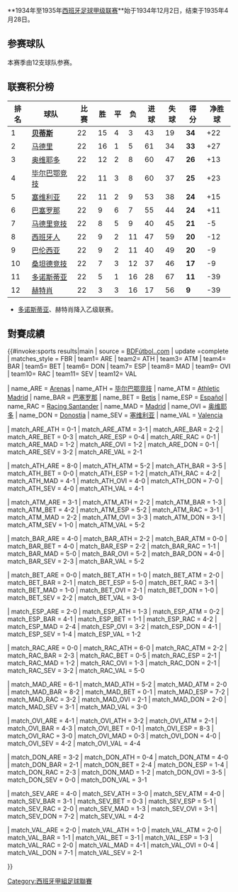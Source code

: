 **1934年至1935年[西班牙足球甲级联赛](https://zh.wikipedia.org/wiki/西班牙足球甲级联赛 "wikilink")**始于1934年12月2日，结束于1935年4月28日。

## 参赛球队

本赛季由12支球队参赛。

## 联赛积分榜

| 排名 | 球队                                                         | 比赛 | 胜  | 平 | 负  | 进球 | 失球 | 得分     | 净胜球  |
| -- | ---------------------------------------------------------- | -- | -- | - | -- | -- | -- | ------ | ---- |
| 1  | **[贝蒂斯](https://zh.wikipedia.org/wiki/皇家贝蒂斯 "wikilink")**  | 22 | 15 | 4 | 3  | 43 | 19 | **34** | \+22 |
| 2  | [马德里](https://zh.wikipedia.org/wiki/皇家马德里 "wikilink")      | 22 | 16 | 1 | 5  | 61 | 34 | **33** | \+27 |
| 3  | [奥维耶多](../Page/皇家奥维耶多.md "wikilink")                       | 22 | 12 | 2 | 8  | 60 | 47 | **26** | \+13 |
| 4  | [毕尔巴鄂竞技](https://zh.wikipedia.org/wiki/毕尔巴鄂竞技 "wikilink")  | 22 | 11 | 3 | 8  | 60 | 37 | **25** | \+23 |
| 5  | [塞维利亚](https://zh.wikipedia.org/wiki/塞维利亚足球俱乐部 "wikilink") | 22 | 11 | 2 | 9  | 53 | 38 | **24** | \+15 |
| 6  | [巴塞罗那](../Page/巴塞罗那足球俱乐部.md "wikilink")                    | 22 | 9  | 6 | 7  | 55 | 44 | **24** | \+11 |
| 7  | [马德里竞技](https://zh.wikipedia.org/wiki/马德里竞技 "wikilink")    | 22 | 8  | 5 | 9  | 40 | 45 | **21** | \-5  |
| 8  | [西班牙人](../Page/西班牙人.md "wikilink")                         | 22 | 9  | 2 | 11 | 47 | 59 | **20** | \-12 |
| 9  | [巴伦西亚](https://zh.wikipedia.org/wiki/巴伦西亚足球俱乐部 "wikilink") | 22 | 9  | 2 | 11 | 40 | 49 | **20** | \-9  |
| 10 | [桑坦德竞技](https://zh.wikipedia.org/wiki/桑坦德竞技 "wikilink")    | 22 | 7  | 3 | 12 | 37 | 46 | **17** | \-9  |
| 11 | [多诺斯蒂亚](https://zh.wikipedia.org/wiki/皇家社会 "wikilink")     | 22 | 5  | 1 | 16 | 28 | 67 | **11** | \-39 |
| 12 | [赫特肖](https://zh.wikipedia.org/wiki/赫特肖 "wikilink")        | 22 | 3  | 3 | 16 | 17 | 56 | **9**  | \-39 |

  - [多诺斯蒂亚](https://zh.wikipedia.org/wiki/皇家社会 "wikilink")、赫特肖降入乙级联赛。

## 對賽成績

{{\#invoke:sports results|main | source =
[BDFútbol..com](http://www.bdfutbol.com/en/t/t1934-35.html) | update
=complete | matches_style = FBR | team1= ARE | team2= ATH | team3= ATM
| team4= BAR | team5= BET | team6= DON | team7= ESP | team8= MAD |
team9= OVI | team10= RAC | team11= SEV | team12= VAL

| name_ARE =
[Arenas](https://zh.wikipedia.org/wiki/Arenas_Club_de_Getxo "wikilink")
| name_ATH = [毕尔巴鄂竞技](https://zh.wikipedia.org/wiki/毕尔巴鄂竞技 "wikilink")
| name_ATM = [Athletic
Madrid](https://zh.wikipedia.org/wiki/马德里竞技 "wikilink") |
name_BAR = [巴塞罗那](../Page/巴塞罗那足球俱乐部.md "wikilink") | name_BET =
[Betis](https://zh.wikipedia.org/wiki/皇家贝蒂斯 "wikilink") | name_ESP =
[Español](../Page/西班牙人.md "wikilink") | name_RAC = [Racing
Santander](https://zh.wikipedia.org/wiki/桑坦德竞技 "wikilink") | name_MAD =
[Madrid](https://zh.wikipedia.org/wiki/皇家马德里 "wikilink") | name_OVI =
[奥维耶多](../Page/皇家奥维耶多.md "wikilink") | name_DON =
[Donostia](https://zh.wikipedia.org/wiki/皇家社会 "wikilink") | name_SEV =
[塞维利亚](https://zh.wikipedia.org/wiki/塞维利亚足球俱乐部 "wikilink") | name_VAL =
[Valencia](https://zh.wikipedia.org/wiki/巴伦西亚足球俱乐部 "wikilink")

| match_ARE_ATH = 0-1 | match_ARE_ATM = 3-1 | match_ARE_BAR = 2-2
| match_ARE_BET = 0-3 | match_ARE_ESP = 0-4 | match_ARE_RAC = 0-1
| match_ARE_MAD = 1-2 | match_ARE_OVI = 1-2 | match_ARE_DON = 0-1
| match_ARE_SEV = 3-2 | match_ARE_VAL = 2-1

| match_ATH_ARE = 8-0 | match_ATH_ATM = 5-2 | match_ATH_BAR = 3-5
| match_ATH_BET = 0-0 | match_ATH_ESP = 1-2 | match_ATH_RAC = 4-2
| match_ATH_MAD = 4-1 | match_ATH_OVI = 4-0 | match_ATH_DON = 7-0
| match_ATH_SEV = 4-0 | match_ATH_VAL = 4-1

| match_ATM_ARE = 3-1 | match_ATM_ATH = 2-2 | match_ATM_BAR = 1-3
| match_ATM_BET = 4-2 | match_ATM_ESP = 5-2 | match_ATM_RAC = 3-1
| match_ATM_MAD = 2-2 | match_ATM_OVI = 3-3 | match_ATM_DON = 3-1
| match_ATM_SEV = 1-0 | match_ATM_VAL = 5-2

| match_BAR_ARE = 4-0 | match_BAR_ATH = 2-2 | match_BAR_ATM = 0-0
| match_BAR_BET = 4-0 | match_BAR_ESP = 2-2 | match_BAR_RAC = 1-1
| match_BAR_MAD = 5-0 | match_BAR_OVI = 5-2 | match_BAR_DON = 4-0
| match_BAR_SEV = 2-3 | match_BAR_VAL = 5-2

| match_BET_ARE = 0-0 | match_BET_ATH = 1-0 | match_BET_ATM = 2-0
| match_BET_BAR = 2-1 | match_BET_ESP = 5-0 | match_BET_RAC = 3-1
| match_BET_MAD = 1-0 | match_BET_OVI = 2-1 | match_BET_DON = 1-0
| match_BET_SEV = 2-2 | match_BET_VAL = 3-0

| match_ESP_ARE = 2-0 | match_ESP_ATH = 1-3 | match_ESP_ATM = 0-2
| match_ESP_BAR = 4-1 | match_ESP_BET = 1-1 | match_ESP_RAC = 4-2
| match_ESP_MAD = 2-4 | match_ESP_OVI = 3-2 | match_ESP_DON = 4-1
| match_ESP_SEV = 1-4 | match_ESP_VAL = 1-2

| match_RAC_ARE = 0-0 | match_RAC_ATH = 6-0 | match_RAC_ATM = 2-2
| match_RAC_BAR = 2-3 | match_RAC_BET = 0-5 | match_RAC_ESP = 2-1
| match_RAC_MAD = 1-2 | match_RAC_OVI = 1-3 | match_RAC_DON = 2-1
| match_RAC_SEV = 3-2 | match_RAC_VAL = 5-0

| match_MAD_ARE = 6-1 | match_MAD_ATH = 5-2 | match_MAD_ATM = 2-0
| match_MAD_BAR = 8-2 | match_MAD_BET = 0-1 | match_MAD_ESP = 7-2
| match_MAD_RAC = 3-2 | match_MAD_OVI = 2-1 | match_MAD_DON = 2-0
| match_MAD_SEV = 3-1 | match_MAD_VAL = 3-0

| match_OVI_ARE = 4-1 | match_OVI_ATH = 3-2 | match_OVI_ATM = 2-1
| match_OVI_BAR = 4-3 | match_OVI_BET = 0-1 | match_OVI_ESP = 8-3
| match_OVI_RAC = 3-0 | match_OVI_MAD = 0-3 | match_OVI_DON = 4-0
| match_OVI_SEV = 4-2 | match_OVI_VAL = 4-4

| match_DON_ARE = 3-2 | match_DON_ATH = 0-4 | match_DON_ATM = 4-0
| match_DON_BAR = 2-1 | match_DON_BET = 2-4 | match_DON_ESP = 1-4
| match_DON_RAC = 2-3 | match_DON_MAD = 1-2 | match_DON_OVI = 3-5
| match_DON_SEV = 0-0 | match_DON_VAL = 3-1

| match_SEV_ARE = 4-0 | match_SEV_ATH = 3-0 | match_SEV_ATM = 4-0
| match_SEV_BAR = 3-1 | match_SEV_BET = 0-3 | match_SEV_ESP = 5-1
| match_SEV_RAC = 2-0 | match_SEV_MAD = 1-3 | match_SEV_OVI = 3-1
| match_SEV_DON = 7-2 | match_SEV_VAL = 4-2

| match_VAL_ARE = 2-0 | match_VAL_ATH = 1-0 | match_VAL_ATM = 2-0
| match_VAL_BAR = 1-1 | match_VAL_BET = 3-1 | match_VAL_ESP = 1-3
| match_VAL_RAC = 2-0 | match_VAL_MAD = 4-1 | match_VAL_OVI = 0-4
| match_VAL_DON = 7-1 | match_VAL_SEV = 2-1

}}

[Category:西班牙甲組足球聯賽](https://zh.wikipedia.org/wiki/Category:西班牙甲組足球聯賽 "wikilink")
